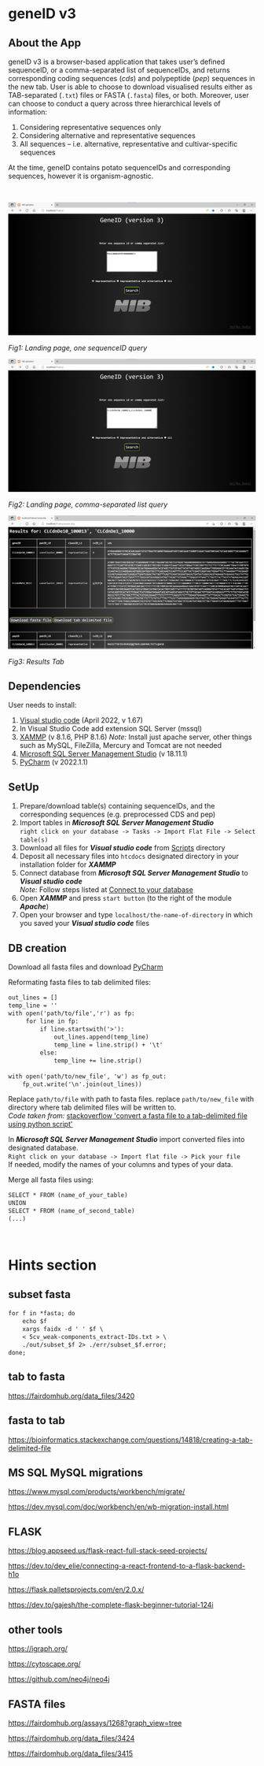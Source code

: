 # geneID v3

## About the App


geneID v3 is a browser-based application that takes user’s defined sequenceID, or a comma-separated list of sequenceIDs, and returns corresponding coding sequences (_cds_) and polypeptide (_pep_) sequences in the new tab. 
User is able to choose to download visualised results either as TAB-separated (```.txt```) files or FASTA (```.fasta```) files, or both. 
Moreover, user can choose to conduct a query across three hierarchical levels of information: 
1. Considering representative sequences only
2. Considering alternative and representative sequences
2. All sequences – i.e. alternative, representative and cultivar-specific sequences

At the time, geneID contains potato sequenceIDs and corresponding sequences, however it is organism-agnostic. 


&nbsp;&nbsp;&nbsp;



![Fig1](./Figures/slika5.png)

*Fig1: Landing page, one sequenceID query*

![Fig2](./Figures/slika6.png)

*Fig2: Landing page, comma-separated list query*

![Fig3](./Figures/slika7.png)

*Fig3: Results Tab*




## Dependencies
User needs to install:
1. [Visual studio code]( https://code.visualstudio.com/) (April 2022, v 1.67) 
2. In Visual Studio Code add extension SQL Server (mssql)
3. [XAMMP](https://www.apachefriends.org/index.html) (v 8.1.6, PHP 8.1.6)
_Note:_ Install just apache server, other things such as MySQL, FileZilla, Mercury and Tomcat are not needed
4. [Microsoft SQL Server Management Studio](https://docs.microsoft.com/en-us/sql/ssms/download-sql-server-management-studio-ssms?view=sql-server-ver16) (v 18.11.1)
5. [PyCharm](https://www.jetbrains.com/pycharm/download/#section=windows) (v 2022.1.1)

## SetUp
1.	Prepare/download  table(s) containing sequenceIDs, and the corresponding sequences (e.g. preprocessed CDS and pep)
2.	Import tables in ***Microsoft SQL Server Management Studio*** \
     `right click on your database -> Tasks -> Import Flat File -> Select table(s)`  
3.	Download all files for ***Visual studio code*** from [Scripts](https://github.com/NIB-SI/geneID/tree/main/Scripts) directory
4.	Deposit all necessary files into `htcdocs` designated directory in your installation folder for ***XAMMP***
5.	Connect database from ***Microsoft SQL Server Management Studio*** to ***Visual studio code*** \
    _Note:_ Follow steps listed at [Connect to your database](https://docs.microsoft.com/en-us/azure/azure-sql/database/connect-query-vscode?view=azuresql#connect-to-your-database)
6.	Open ***XAMMP*** and press `start button` (to the right of the module ***Apache***)
7.	Open your browser and type `localhost/the-name-of-directory` in which you saved your ***Visual studio code*** files



## DB creation
Download all fasta files and download [PyCharm](https://www.jetbrains.com/pycharm/download/#section=windows)

Reformating fasta files to tab delimited files:

```
out_lines = []
temp_line = ''
with open('path/to/file','r') as fp:
     for line in fp:
         if line.startswith('>'):
             out_lines.append(temp_line)
             temp_line = line.strip() + '\t'
         else:
             temp_line += line.strip()

with open('path/to/new_file', 'w') as fp_out:
    fp_out.write('\n'.join(out_lines))
```

Replace `path/to/file` with path to fasta files. replace `path/to/new_file` with directory where tab delimited files will be written to. \
_Code taken from:_ [stackoverflow 'convert a fasta file to a tab-delimited file using python script'](https://stackoverflow.com/questions/39806301/convert-a-fasta-file-to-a-tab-delimited-file-using-python-script)

In ***Microsoft SQL Server Management Studio*** import converted files into designated database. \
`Right click on your database -> Import flat file -> Pick your file` \
If needed, modify the names of your columns and types of your data.  

Merge all fasta files using:

```
SELECT * FROM (name_of_your_table)
UNION
SELECT * FROM (name_of_second_table)
(...)
```

&nbsp;&nbsp;&nbsp;

# Hints section
## subset fasta
```
for f in *fasta; do
    echo $f
    xargs faidx -d ' ' $f \
    < 5cv_weak-components_extract-IDs.txt > \
    ./out/subset_$f 2> ./err/subset_$f.error;
done;
```

## tab to fasta
<https://fairdomhub.org/data_files/3420>

## fasta to tab
<https://bioinformatics.stackexchange.com/questions/14818/creating-a-tab-delimited-file>

## MS SQL MySQL migrations 

<https://www.mysql.com/products/workbench/migrate/>

<https://dev.mysql.com/doc/workbench/en/wb-migration-install.html>


## FLASK

<https://blog.appseed.us/flask-react-full-stack-seed-projects/>

<https://dev.to/dev_elie/connecting-a-react-frontend-to-a-flask-backend-h1o>

<https://flask.palletsprojects.com/en/2.0.x/>

<https://dev.to/gajesh/the-complete-flask-beginner-tutorial-124i>

## other tools
<https://igraph.org/>

<https://cytoscape.org/>

<https://github.com/neo4j/neo4j>

## FASTA files
<https://fairdomhub.org/assays/1268?graph_view=tree>

<https://fairdomhub.org/data_files/3424>

<https://fairdomhub.org/data_files/3415>

